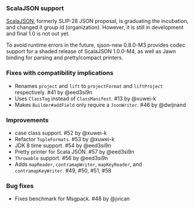 ### ScalaJSON support

[ScalaJSON](https://github.com/mdedetrich/scalajson), formerly SLIP-28 JSON proposal, is graduating the incubation, and changed it group id (organization). However, it is still in development and final 1.0 is not out yet.

To avoid runtime errors in the future, sjson-new 0.8.0-M3 provides codec support for a shaded release of ScalaJSON 1.0.0-M4, as well as Jawn binding for parsing and pretty/compact printers.

### Fixes with compatibility implications

- Renames `project` and `lift` to `projectFormat` and `liftProject` respectively. #41 by @eed3si9n
- Uses `ClassTag` instead of `ClassManifest`. #13 by @xuwei-k
- Makes `Builder#addField` only require a `JsonWriter`. #46 by @dwijnand

### Improvements

- case class support. #52 by @xuwei-k
- Refactor `TupleFormats`. #53 by @xuwei-k
- JDK 8 time support. #54 by @eed3si9n
- Pretty printer for Scala JSON. #57 by @eed3si9n
- `Throwable` support. #56 by @eed3si9n
- Adds `mapReader`, `contramapWriter`, `mapKeyReader`, and `contramapKeyWriter`. #49, #50, #51, #58

### Bug fixes

- Fixes benchmark for Msgpack. #48 by @jvican
